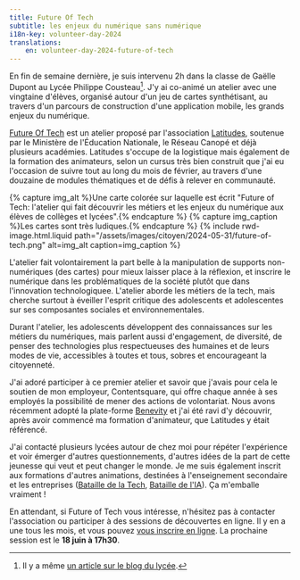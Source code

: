 ```yaml
---
title: Future Of Tech
subtitle: les enjeux du numérique sans numérique
i18n-key: volunteer-day-2024
translations:
    en: volunteer-day-2024-future-of-tech
---
```


En fin de semaine dernière, je suis intervenu 2h dans la classe de Gaëlle Dupont au Lycée Philippe Cousteau[^blog]. J'y ai co-animé un atelier avec une vingtaine d'élèves, organisé autour d'un jeu de cartes synthétisant, au travers d'un parcours de construction d'une application mobile, les grands enjeux du numérique.

[^blog]: Il y a même [un article sur le blog du lycée](https://blogpeda.ac-bordeaux.fr/lyceesphilippecousteau/2024/05/24/atelier-future-of-tech/).

[Future Of Tech](https://www.futureoftech.fr/) est un atelier proposé par l'association [Latitudes](https://www.latitudes.cc/), soutenue par le Ministère de l'Éducation Nationale, le Réseau Canopé et déjà plusieurs académies. Latitudes s'occupe de la logistique mais également de la formation des animateurs, selon un cursus très bien construit que j'ai eu l'occasion de suivre tout au long du mois de février, au travers d'une douzaine de modules thématiques et de défis à relever en communauté.

{% capture img_alt %}Une carte colorée sur laquelle est écrit "Future of Tech: l'atelier qui fait découvrir les métiers et les enjeux du numérique aux élèves de collèges et lycées".{% endcapture %} {% capture img_caption %}Les cartes sont très ludiques.{% endcapture %} {% include rwd-image.html.liquid
path="/assets/images/citoyen/2024-05-31/future-of-tech.png"
alt=img_alt
caption=img_caption
%}

L'atelier fait volontairement la part belle à la manipulation de supports non-numériques (des cartes) pour mieux laisser place à la réflexion, et inscrire le numérique dans les problématiques de la société plutôt que dans l'innovation technologiquee. L'atelier aborde les métiers de la tech, mais cherche surtout à éveiller l'esprit critique des adolescents et adolescentes sur ses composantes sociales et environnementales.

Durant l'atelier, les adolescents développent des connaissances sur les métiers du numériques, mais parlent aussi d'engagement, de diversité, de penser des technologies plus respectueuses des humaines et de leurs modes de vie, accessibles à toutes et tous, sobres et encourageant la citoyenneté.

J'ai adoré participer à ce premier atelier et savoir que j'avais pour cela le soutien de mon employeur, Contentsquare, qui offre chaque année à ses employés la possibilité de mener des actions de volontariat. Nous avons récemment adopté la plate-forme [Benevity](https://benevity.com/) et j'ai été ravi d'y découvrir, après avoir commencé ma formation d'animateur, que Latitudes y était référencé.

J'ai contacté plusieurs lycées autour de chez moi pour répéter l'expérience et voir émerger d'autres questionnements, d'autres idées de la part de cette jeunesse qui veut et peut changer le monde. Je me suis également inscrit aux formations d'autres animations, destinées à l'enseignement secondaire et les entreprises ([Bataille de la Tech](https://www.batailledelatech.org/), [Bataille de l'IA](https://www.batailledelia.org/)). Ça m'emballe vraiment !

En attendant, si Future of Tech vous intéresse, n'hésitez pas à contacter l'association ou participer à des sessions de découvertes en ligne. Il y en a une tous les mois, et vous pouvez [vous inscrire en ligne](https://airtable.com/app8JQDMcKiz2uCUu/shrfPxdNNQVsDJV15 "S'inscrire en ligne pour une session de découverte Future of Tech"). La prochaine session est le **18 juin à 17h30**.
